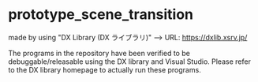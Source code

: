 # prototype_scene_transition
made by using "DX Library (DX ライブラリ)" --> URL: https://dxlib.xsrv.jp/

The programs in the repository have been verified to be debuggable/releasable using the DX library and Visual Studio. Please refer to the DX library homepage to actually run these programs.
